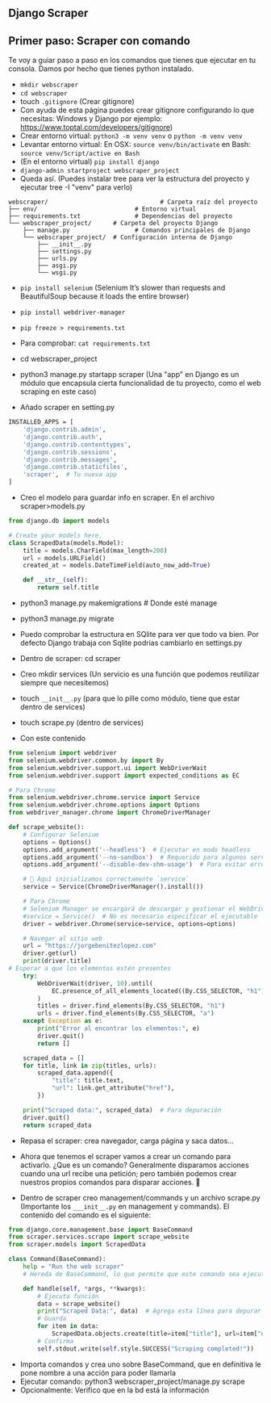 ## Django Scraper

## Primer paso: Scraper con comando

Te voy a guiar paso a paso en los comandos que tienes que ejecutar en tu consola. Damos por hecho que tienes python instalado. 

- `mkdir webscraper`
- `cd webscraper`
- touch `.gitignore`  (Crear gitignore)
- Con ayuda de esta página puedes crear gitignore configurando lo que necesitas: Windows y Django por ejemplo: https://www.toptal.com/developers/gitignore)
- Crear entorno virtual: `python3 -m venv venv` o `python -m venv venv`
- Levantar entorno virtual: En OSX: `source venv/bin/activate` en Bash: `source venv/Script/active en Bash`
- (En el entorno virtual) `pip install django`
- `django-admin startproject webscraper_project`
- Queda así. (Puedes instalar tree para ver la estructura del proyecto y ejecutar tree -I "venv" para verlo)

```
webscraper/                               # Carpeta raíz del proyecto
├── env/                           # Entorno virtual
├── requirements.txt               # Dependencias del proyecto
└── webscraper_project/      # Carpeta del proyecto Django
    ├── manage.py                  # Comandos principales de Django
    └── webscraper_project/  # Configuración interna de Django
        ├── __init__.py
        ├── settings.py
        ├── urls.py
        ├── asgi.py
        └── wsgi.py
```

- `pip install selenium` (Selenium It’s slower than requests and BeautifulSoup because it loads the entire browser)
- `pip install webdriver-manager`
- `pip freeze > requirements.txt`
- Para comprobar: `cat requirements.txt` 

- cd webscraper_project
- python3 manage.py startapp scraper (Una "app" en Django es un módulo que encapsula cierta funcionalidad de tu proyecto, como el web scraping en este caso)
- Añado scraper en setting.py
```bash
INSTALLED_APPS = [
    'django.contrib.admin',
    'django.contrib.auth',
    'django.contrib.contenttypes',
    'django.contrib.sessions',
    'django.contrib.messages',
    'django.contrib.staticfiles',
    'scraper',  # Tu nueva app
]
```

- Creo el modelo para guardar info en scraper. En el archivo scraper>models.py

```python
from django.db import models

# Create your models here.
class ScrapedData(models.Model):
    title = models.CharField(max_length=200)
    url = models.URLField()
    created_at = models.DateTimeField(auto_now_add=True)

    def __str__(self):
        return self.title
```

- python3 manage.py makemigrations # Donde esté manage
- python3 manage.py migrate

- Puedo comprobar la estructura en SQlite para ver que todo va bien. Por defecto Django trabaja con Sqlite podrias cambiarlo en settings.py

- Dentro de scraper: cd scraper
- Creo mkdir services (Un servicio es una función que podemos reutilizar siempre que necesitemos)
-  touch ``__init__.py`` (para que lo pille como módulo, tiene que estar dentro de services)
- touch scrape.py (dentro de services)
- Con este contenido

```python
from selenium import webdriver
from selenium.webdriver.common.by import By
from selenium.webdriver.support.ui import WebDriverWait
from selenium.webdriver.support import expected_conditions as EC

# Para Chrome
from selenium.webdriver.chrome.service import Service
from selenium.webdriver.chrome.options import Options
from webdriver_manager.chrome import ChromeDriverManager

def scrape_website():
    # Configurar Selenium
    options = Options()
    options.add_argument('--headless')  # Ejecutar en modo headless
    options.add_argument('--no-sandbox')  # Requerido para algunos servidores
    options.add_argument('--disable-dev-shm-usage')  # Para evitar errores de memoria

    # 🔹 Aquí inicializamos correctamente `service`
    service = Service(ChromeDriverManager().install())

    # Para Chrome
    # Selenium Manager se encargará de descargar y gestionar el WebDriver
    #service = Service()  # No es necesario especificar el ejecutable
    driver = webdriver.Chrome(service=service, options=options)

    # Navegar al sitio web
    url = "https://jorgebenitezlopez.com"
    driver.get(url)
    print(driver.title)  
# Esperar a que los elementos estén presentes
    try:
        WebDriverWait(driver, 10).until(
            EC.presence_of_all_elements_located((By.CSS_SELECTOR, "h1"))
        )
        titles = driver.find_elements(By.CSS_SELECTOR, "h1")
        urls = driver.find_elements(By.CSS_SELECTOR, "a")
    except Exception as e:
        print("Error al encontrar los elementos:", e)
        driver.quit()
        return []

    scraped_data = []
    for title, link in zip(titles, urls):
        scraped_data.append({
            "title": title.text,
            "url": link.get_attribute("href"),
        })

    print("Scraped data:", scraped_data)  # Para depuración
    driver.quit()
    return scraped_data
```

- Repasa el scraper: crea navegador, carga página y saca datos...

- Ahora que tenemos el scraper vamos a crear un comando para activarlo. ¿Que es un comando? Generalmente disparamos acciones cuando una url recibe una petición; pero también podemos crear nuestros propios comandos para disparar acciones. 🎯

- Dentro de scraper creo management/commands y un archivo scrape.py  (Importante los ``___init__.py`` en management y commands). El contenido del comando es el siguiente:

```python
from django.core.management.base import BaseCommand
from scraper.services.scrape import scrape_website
from scraper.models import ScrapedData

class Command(BaseCommand):
    help = "Run the web scraper"
    # Hereda de BaseCommand, lo que permite que este comando sea ejecutable mediante python manage.py <nombre_comando>.

    def handle(self, *args, **kwargs):
        # Ejecuta función
        data = scrape_website()
        print("Scraped Data:", data)  # Agrega esta línea para depurar
        # Guarda
        for item in data:
            ScrapedData.objects.create(title=item["title"], url=item["url"])
        # Confirma
        self.stdout.write(self.style.SUCCESS("Scraping completed!"))

```
- Importa comandos y crea uno sobre BaseCommand, que en definitiva le pone nombre a una acción para poder llamarla
- Ejecutar comando:  python3 webscraper_project/manage.py scrape
- Opcionalmente: Verifico que en la bd está la información

